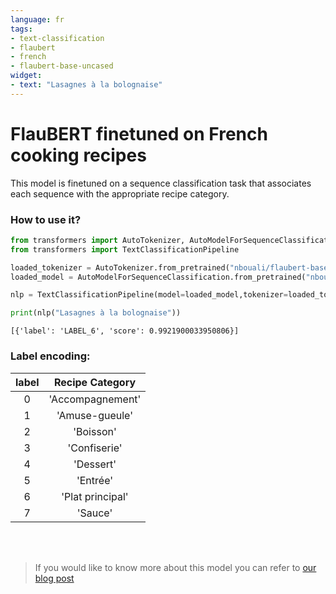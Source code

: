 ```yaml
---
language: fr
tags: 
- text-classification
- flaubert 
- french
- flaubert-base-uncased
widget:
- text: "Lasagnes à la bolognaise"
---
```

# FlauBERT finetuned on French cooking recipes


This model is finetuned on a sequence classification task that associates each sequence with the appropriate recipe category.

### How to use it?

```python
from transformers import AutoTokenizer, AutoModelForSequenceClassification
from transformers import TextClassificationPipeline

loaded_tokenizer = AutoTokenizer.from_pretrained("nbouali/flaubert-base-uncased-finetuned-cooking")
loaded_model = AutoModelForSequenceClassification.from_pretrained("nbouali/flaubert-base-uncased-finetuned-cooking")

nlp = TextClassificationPipeline(model=loaded_model,tokenizer=loaded_tokenizer,task="Recipe classification")

print(nlp("Lasagnes à la bolognaise"))
```

```
[{'label': 'LABEL_6', 'score': 0.9921900033950806}]
```
### Label encoding:

| label | Recipe Category |
|:------:|:--------------:|
|     0 |'Accompagnement' |
|     1 |  'Amuse-gueule' |
|     2 | 'Boisson' |
|     3 | 'Confiserie' |
|     4 | 'Dessert'|
|     5 | 'Entrée' |
|     6 |'Plat principal' |
|     7 | 'Sauce' |


<br/>
<br/>

> If you would like to know more about this model you can refer to [our blog post](https://medium.com/unify-data-office/a-cooking-language-model-fine-tuned-on-dozens-of-thousands-of-french-recipes-bcdb8e560571)